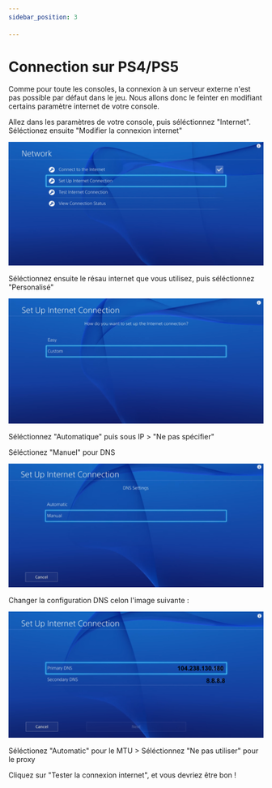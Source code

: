 ```yaml
---
sidebar_position: 3

---
```


# Connection sur PS4/PS5

Comme pour toute les consoles, la connexion à un serveur externe n'est pas possible par défaut dans le jeu. Nous allons donc le feinter en modifiant certains paramètre internet de votre console. 

Allez dans les paramètres de votre console, puis séléctionnez "Internet". Séléctionez ensuite "Modifier la connexion internet"

![Screen Console](/img/screen/ps1.png)

Séléctionnez ensuite le résau internet que vous utilisez, puis séléctionnez "Personalisé"
 
![Screen Console](/img/screen/ps2.png)

Séléctionnez "Automatique" puis sous IP > "Ne pas spécifier"

Séléctionez "Manuel" pour DNS

![Screen Console](/img/screen/ps3.png)

Changer la configuration DNS celon l'image suivante :

![Screen Console](/img/screen/ps4.png)

Séléctionez "Automatic" pour le MTU > Séléctionnez "Ne pas utiliser" pour le proxy

Cliquez sur "Tester la connexion internet", et vous devriez être bon !
